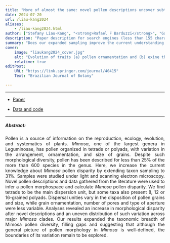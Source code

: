 ```yaml
---
title: "More of almost the same: novel pollen descriptions uncover subtle morphological variation in Mimosa L. (Leguminosae, Mimoseae)" 
date: 2024-07-20
url: /liau-kang2024
aliases: 
    - /liau-kang2024.html
author: ["Stefany Liau-Kang", "<strong>Rafael F Barduzzi</strong>", "Gaston L Calderón", "Euclydes M Junior", "Marcelo F Simon", "Francisco A R Santos", "Leonardo M Borges"]
description: "Paper description for search engines (less than 155 characters)" 
summary: "Does our expanded sampling improve the current understanding of pollen disparity within the genus <i>Mimosa</i>, and clarify how morphological diversity is distributed across its phylogeny?"
cover:
    image: "liaukang2024_cover.jpg"
    alt: "Evolution of traits (a) pollen ornamentation and (b) exine thickness in the Stryphnodendron clade."
    relative: true
editPost:
    URL: "https://link.springer.com/journal/40415"
    Text: "Brazilian Journal of Botany"

---
```


---

- [Paper](https://doi.org/10.1007/s40415-024-01033-8)

- [Data and code](https://github.com/TaxEP/Liau-Kang_et_al-2024)

---

##### Abstract:

<div style="text-align: justify;">
Pollen is a source of information on the reproduction, ecology, evolution, and systematics of plants. <i>Mimosa</i>, one of the largest genera in Leguminosae, has pollen organized in tetrads or polyads, with variation in the arrangement, ornamentation, and size of grains. Despite such morphological diversity, pollen has been described for less than 25% of the more than 600 species in the genus. Here, we increase the current knowledge about <i>Mimosa</i> pollen disparity by extending taxon sampling to 31%. Samples were studied under light and scanning electron microscopy. Novel pollen descriptions and data gathered from the literature were used to infer a pollen morphospace and calculate <i>Mimosa</i> pollen disparity. We find tetrads to be the main dispersion unit, but some taxa also present 8, 12 or 16-grained polyads. Dispersal unities vary in the disposition of pollen grains and size, while grain ornamentation, number of pores and type of aperture were less variable. Analyses revealed an increase in morphological disparity after novel descriptions and an uneven distribution of such variation across major <i>Mimosa</i> clades. Our results expanded the taxonomic breadth of Mimosa pollen diversity, filling gaps and suggesting that although the general picture of pollen morphology in <i>Mimosa</i> is well-defined, the boundaries of its variation remain to be explored.
</div>